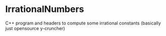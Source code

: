 # IrrationalNumbers
C++ program and headers to compute some irrational constants (basically just opensource y-cruncher)
